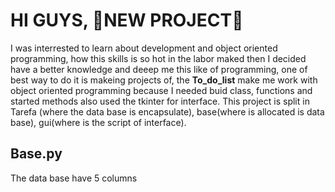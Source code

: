 # HI GUYS, 🚨NEW PROJECT🚨
I was interrested to learn about development and object oriented programming, how this skills is so hot in the labor maked then I decided have a better knowledge and deeep me this like 
of programming, one of best way to do it is makeing projects of, the **To_do_list** make me work with object oriented programming because I needed buid class, functions and started methods
also used the tkinter for interface. This project is split in Tarefa (where the data base is encapsulate), base(where is allocated is data base), gui(where is the script of interface).

## Base.py
The data base have 5 columns
